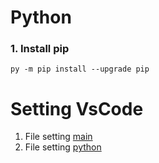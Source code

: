 # Python

### 1. Install pip

```
py -m pip install --upgrade pip
```

# Setting VsCode

1. File setting [main](./setting-vscode-main.json)
2. File setting [python](./setting-vscode-python.json)
